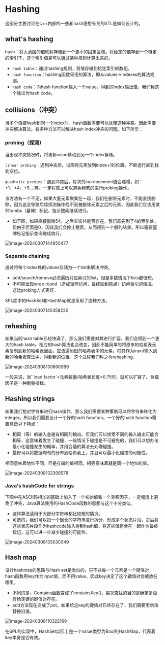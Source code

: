 # Hashing

这部分主要讨论在c++内部的一些和hash思想有关的STL是如何设计的。

## what's hashing

hash：将大范围的值映射存储到一个更小的固定区域。将给定的值存到一个特定的索引下，这个索引值是可以通过某种规则计算出来的。

- `hash table`：通过hashing规则，将值存储到给定索引的数组。
- `hash function`：hashing函数采用的算法，即从values->indexes的算法规则。
- `hash code`：向hash function输入一个value，得到的index输出值，我们称这个输出为hash code。

## collisions（冲突）

当多个值被hash到同一个index时，hash函数需要可以处理这种冲突。因此需要冲突解决算法。有多种方法可以解决hash index冲突的问题。如下所示：

### probing（探测）

当出现冲突情况时，将该新value移动到另一个index存储。

`linear probing`：遇到冲突后，试图将元素放到index+1的位置。不断运行直到找到空位。

`quadratic probing`：遇到冲突后，每次的increasement值会递增，如：+1，+4，+9....等。一定程度上可以避免频繁的进行probing操作。

该方法有一个不足，如果大量元素聚集在一起，我们在删除元素时，不能直接删除，因为这会导致后续探测操作找不到被删除元素之后的元素，因此我们应该用某种tombs（墓碑）标记，指示搜索继续进行。

- 如下图，如果直接删除54，之后查询14是否存在，我们首先到了4的索引处，但由于后面是0，因此我们会停止搜索，从而得到一个假的结果。所以需要墓碑标记指示查询继续执行。

![image-20240307144650477](./assets/image-20240307144650477.png)

### Separate chaining

通过将每个index处的values存储为一个list来解决冲突。

- add/search/remove必须遍历对应索引的list，但是多数情况下lists都很短。
- 不可能出现wrap round（造成循环访问，最终回到原点）访问索引的情况，这比probing方式更好。

SPL库中的HashSet和HashMap就是采用了这种方法。

![image-20240307145458230](./assets/image-20240307145458230.png)

## rehashing

如果当前hash table已经快满了，那么我们需要对其进行扩容，我们会得到一个更大的hash table，相应的hash算法也会改变，因此不能简单的将原来的哈希表元素复制到新的哈希表里面，应该遍历旧的哈希表中的元素，将其作为input输入到新的哈希表算法中，得到新的位置。这个过程我们称之为rehashing。

![image-20240308100600969](./assets/image-20240308100600969.png)

一般来说，当``load factor`=元素数量/哈希表长度=0.75时，就可以扩容了。负载因子是一种衡量指标。

## Hashing strings

如果我们想对字符串进行hash操作，那么我们需要某种策略可以将字符串转化为integer。所以我们需要设计一个好的hash function，一个好的hash function需要具备以下特点：

- 相同（等）的输入总是有相同的输出。但我们可以接受不同的输入输出可能会相等，这意味着发生了碰撞，一般情况下碰撞是不可避免的，我们可以想办法最小化碰撞发生的概率，并用合适的算法去处理碰撞。
- 最好可以将数据均匀的分布到哈希表上，并且可以最小化碰撞的可能性。

相同意味着地址不同，但是存储的值相同。相等意味着就是同一个地址的值。

![image-20240308102309578](./assets/image-20240308102309578.png)

### Java's hashCode for strings

下图中在ASCII码相加的基础上加入了一个初始值和一个乘积因子，一定程度上避免了冲突，Java算法使用的HashCode函数的思想与这个十分类似。

- 这种算法适用于大部分字符串都比较短的情况。
- 可选的，我们可以把一个很长的字符串进行拆分，形成多个状态片段，之后将这些状态片段作为hashcode输入得到hash值，将这些值组合在一起作为最终标记，这可以进一步减少碰撞的可能性。

![image-20240308105030049](./assets/image-20240308105030049.png)

## Hash map

设计hashmap的思路与Hash set是类似的，只不过每一个元素是一个键值对，hash函数用key作为input值，而不用value，因此key决定了这个键值对会被放在哪里。

- 不同的是，Contains函数变成了containsKey()，每次查找的目的是确定是否有给定键的键值对存在。
- add方法现在变成了put，如果给定key的键值对已经存在了，我们需要用新值替换旧值。

![image-20240308110322169](./assets/image-20240308110322169.png)

在SPL的实现中，HashSet实际上是一个value类型为Bool的HashMap，代表着key本身是否有效。
